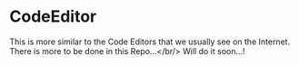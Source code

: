 # CodeEditor
This is more similar to the Code Editors that we usually see on the Internet.<br/>
There is more to be done in this Repo...</br/>
Will do it soon...!
